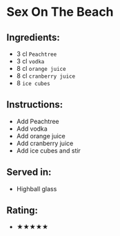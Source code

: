 # Sex On The Beach

## Ingredients:
- 3 cl `Peachtree` <!-- - 2 cl `Peachtree` -->
- 3 cl `vodka` <!-- - 2 cl `vodka` -->
- 8 cl `orange juice` <!-- - 6 cl `orange juice` -->
- 8 cl `cranberry juice` <!-- - 6 cl `cranberry juice` -->
- 8 `ice cubes` <!-- - 16 `ice cubes` -->

## Instructions:
- Add Peachtree
- Add vodka
- Add orange juice
- Add cranberry juice
- Add ice cubes and stir <!-- - Add crushed ice and stir -->

## Served in:
- Highball glass <!-- - Hurricane glass -->

## Rating:
- ★★★★★